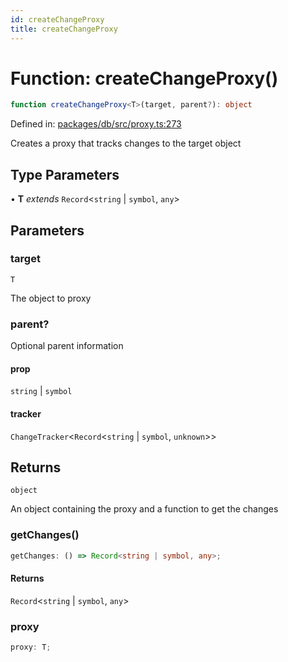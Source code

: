 ```yaml
---
id: createChangeProxy
title: createChangeProxy
---
```


<!-- DO NOT EDIT: this page is autogenerated from the type comments -->

# Function: createChangeProxy()

```ts
function createChangeProxy<T>(target, parent?): object
```

Defined in: [packages/db/src/proxy.ts:273](https://github.com/TanStack/db/blob/main/packages/db/src/proxy.ts#L273)

Creates a proxy that tracks changes to the target object

## Type Parameters

• **T** *extends* `Record`\<`string` \| `symbol`, `any`\>

## Parameters

### target

`T`

The object to proxy

### parent?

Optional parent information

#### prop

`string` \| `symbol`

#### tracker

`ChangeTracker`\<`Record`\<`string` \| `symbol`, `unknown`\>\>

## Returns

`object`

An object containing the proxy and a function to get the changes

### getChanges()

```ts
getChanges: () => Record<string | symbol, any>;
```

#### Returns

`Record`\<`string` \| `symbol`, `any`\>

### proxy

```ts
proxy: T;
```
